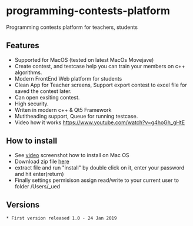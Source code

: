 # programming-contests-platform
Programming contests platform for teachers, students 

## Features
* Supported for MacOS (tested on latest MacOs Movejave)
* Create contest, and testcase help you can train your members on c++ algorithms.
* Modern FrontEnd Web platform for students
* Clean App for Teacher screens, Support export contest to excel file for saved the contest later.
* Can open exsiting contest.
* High security. 
* Writen in modern c++ & Qt5 Framework
* Mutitheading support, Queue for running testcase.
* Video how it works https://www.youtube.com/watch?v=g4hoGh_gHtE

## How to install 
* See <a href="https://firebasestorage.googleapis.com/v0/b/tabvn-fireshot.appspot.com/o/shots%2FQrC4k82w1uVqSO8ckTnvisBko7l1%2Frecording_1548296089.96139.mp4?alt=media&token=7d70fef1-9f58-4ef3-88ff-9c4ceda48b0a">video</a> screenshot how to install on Mac OS 
* Download zip file <a href="https://github.com/tabvn/programming-contests-platform/tree/master/dist">here</a>
* extract file and run "install" by double click on it, enter your password and hit enter(return)
* Finally settings permisison assign read/write to your current user to folder /Users/_ued 


## Versions

```
* First version released 1.0 - 24 Jan 2019

```

